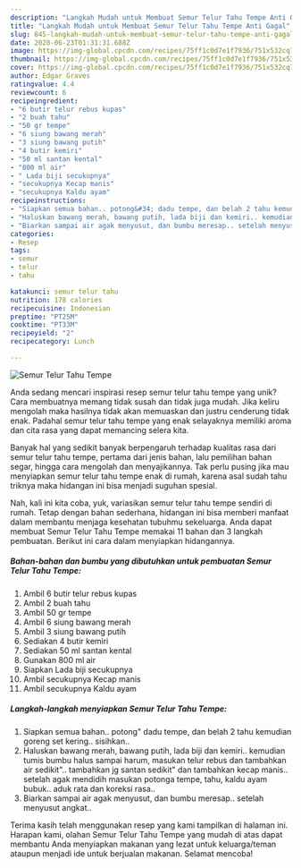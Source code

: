 ```yaml
---
description: "Langkah Mudah untuk Membuat Semur Telur Tahu Tempe Anti Gagal"
title: "Langkah Mudah untuk Membuat Semur Telur Tahu Tempe Anti Gagal"
slug: 845-langkah-mudah-untuk-membuat-semur-telur-tahu-tempe-anti-gagal
date: 2020-06-23T01:31:31.688Z
image: https://img-global.cpcdn.com/recipes/75ff1c0d7e1f7936/751x532cq70/semur-telur-tahu-tempe-foto-resep-utama.jpg
thumbnail: https://img-global.cpcdn.com/recipes/75ff1c0d7e1f7936/751x532cq70/semur-telur-tahu-tempe-foto-resep-utama.jpg
cover: https://img-global.cpcdn.com/recipes/75ff1c0d7e1f7936/751x532cq70/semur-telur-tahu-tempe-foto-resep-utama.jpg
author: Edgar Graves
ratingvalue: 4.4
reviewcount: 6
recipeingredient:
- "6 butir telur rebus kupas"
- "2 buah tahu"
- "50 gr tempe"
- "6 siung bawang merah"
- "3 siung bawang putih"
- "4 butir kemiri"
- "50 ml santan kental"
- "800 ml air"
- " Lada biji secukupnya"
- "secukupnya Kecap manis"
- "secukupnya Kaldu ayam"
recipeinstructions:
- "Siapkan semua bahan.. potong&#34; dadu tempe, dan belah 2 tahu kemudian goreng set kering.. sisihkan.."
- "Haluskan bawang merah, bawang putih, lada biji dan kemiri.. kemudian tumis bumbu halus sampai harum, masukan telur rebus dan tambahkan air sedikit&#34;.. tambahkan jg santan sedikit&#34; dan tambahkan kecap manis.. setelah agak mendidih masukan potonga tempe, tahu, kaldu ayam bubuk.. aduk rata dan koreksi rasa.."
- "Biarkan sampai air agak menyusut, dan bumbu meresap.. setelah menyusut angkat.."
categories:
- Resep
tags:
- semur
- telur
- tahu

katakunci: semur telur tahu 
nutrition: 178 calories
recipecuisine: Indonesian
preptime: "PT25M"
cooktime: "PT33M"
recipeyield: "2"
recipecategory: Lunch

---
```



![Semur Telur Tahu Tempe](https://img-global.cpcdn.com/recipes/75ff1c0d7e1f7936/751x532cq70/semur-telur-tahu-tempe-foto-resep-utama.jpg)

Anda sedang mencari inspirasi resep semur telur tahu tempe yang unik? Cara membuatnya memang tidak susah dan tidak juga mudah. Jika keliru mengolah maka hasilnya tidak akan memuaskan dan justru cenderung tidak enak. Padahal semur telur tahu tempe yang enak selayaknya memiliki aroma dan cita rasa yang dapat memancing selera kita.

Banyak hal yang sedikit banyak berpengaruh terhadap kualitas rasa dari semur telur tahu tempe, pertama dari jenis bahan, lalu pemilihan bahan segar, hingga cara mengolah dan menyajikannya. Tak perlu pusing jika mau menyiapkan semur telur tahu tempe enak di rumah, karena asal sudah tahu triknya maka hidangan ini bisa menjadi suguhan spesial.




Nah, kali ini kita coba, yuk, variasikan semur telur tahu tempe sendiri di rumah. Tetap dengan bahan sederhana, hidangan ini bisa memberi manfaat dalam membantu menjaga kesehatan tubuhmu sekeluarga. Anda dapat membuat Semur Telur Tahu Tempe memakai 11 bahan dan 3 langkah pembuatan. Berikut ini cara dalam menyiapkan hidangannya.

<!--inarticleads1-->

##### Bahan-bahan dan bumbu yang dibutuhkan untuk pembuatan Semur Telur Tahu Tempe:

1. Ambil 6 butir telur rebus kupas
1. Ambil 2 buah tahu
1. Ambil 50 gr tempe
1. Ambil 6 siung bawang merah
1. Ambil 3 siung bawang putih
1. Sediakan 4 butir kemiri
1. Sediakan 50 ml santan kental
1. Gunakan 800 ml air
1. Siapkan  Lada biji secukupnya
1. Ambil secukupnya Kecap manis
1. Ambil secukupnya Kaldu ayam




<!--inarticleads2-->

##### Langkah-langkah menyiapkan Semur Telur Tahu Tempe:

1. Siapkan semua bahan.. potong&#34; dadu tempe, dan belah 2 tahu kemudian goreng set kering.. sisihkan..
1. Haluskan bawang merah, bawang putih, lada biji dan kemiri.. kemudian tumis bumbu halus sampai harum, masukan telur rebus dan tambahkan air sedikit&#34;.. tambahkan jg santan sedikit&#34; dan tambahkan kecap manis.. setelah agak mendidih masukan potonga tempe, tahu, kaldu ayam bubuk.. aduk rata dan koreksi rasa..
1. Biarkan sampai air agak menyusut, dan bumbu meresap.. setelah menyusut angkat..




Terima kasih telah menggunakan resep yang kami tampilkan di halaman ini. Harapan kami, olahan Semur Telur Tahu Tempe yang mudah di atas dapat membantu Anda menyiapkan makanan yang lezat untuk keluarga/teman ataupun menjadi ide untuk berjualan makanan. Selamat mencoba!
